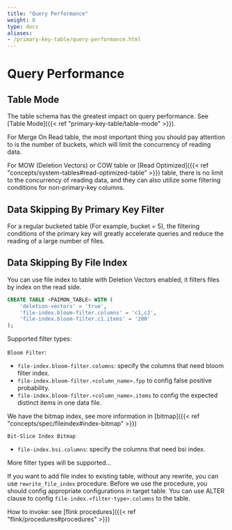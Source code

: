 ```yaml
---
title: "Query Performance"
weight: 8
type: docs
aliases:
- /primary-key-table/query-performance.html
---
```

<!--
Licensed to the Apache Software Foundation (ASF) under one
or more contributor license agreements.  See the NOTICE file
distributed with this work for additional information
regarding copyright ownership.  The ASF licenses this file
to you under the Apache License, Version 2.0 (the
"License"); you may not use this file except in compliance
with the License.  You may obtain a copy of the License at

  http://www.apache.org/licenses/LICENSE-2.0

Unless required by applicable law or agreed to in writing,
software distributed under the License is distributed on an
"AS IS" BASIS, WITHOUT WARRANTIES OR CONDITIONS OF ANY
KIND, either express or implied.  See the License for the
specific language governing permissions and limitations
under the License.
-->

# Query Performance

## Table Mode

The table schema has the greatest impact on query performance. See [Table Mode]({{< ref "primary-key-table/table-mode" >}}).

For Merge On Read table, the most important thing you should pay attention to is the number of buckets, which will limit
the concurrency of reading data.

For MOW (Deletion Vectors) or COW table or [Read Optimized]({{< ref "concepts/system-tables#read-optimized-table" >}}) table,
there is no limit to the concurrency of reading data, and they can also utilize some filtering conditions for non-primary-key columns.

## Data Skipping By Primary Key Filter

For a regular bucketed table (For example, bucket = 5), the filtering conditions of the primary key will greatly
accelerate queries and reduce the reading of a large number of files.

## Data Skipping By File Index

You can use file index to table with Deletion Vectors enabled, it filters files by index on the read side.

```sql
CREATE TABLE <PAIMON_TABLE> WITH (
    'deletion-vectors' = 'true',
    'file-index.bloom-filter.columns' = 'c1,c2',
    'file-index.bloom-filter.c1.items' = '200'
);
```

Supported filter types:

`Bloom Filter`:
* `file-index.bloom-filter.columns`: specify the columns that need bloom filter index.
* `file-index.bloom-filter.<column_name>.fpp` to config false positive probability.
* `file-index.bloom-filter.<column_name>.items` to config the expected distinct items in one data file.

We have the bitmap index, see more information in [bitmap]({{< ref "concepts/spec/fileindex#index-bitmap" >}})

`Bit-Slice Index Bitmap`
* `file-index.bsi.columns`: specify the columns that need bsi index.

More filter types will be supported...

If you want to add file index to existing table, without any rewrite, you can use `rewrite_file_index` procedure. Before
we use the procedure, you should config appropriate configurations in target table. You can use ALTER clause to config
`file-index.<filter-type>.columns` to the table.

How to invoke: see [flink procedures]({{< ref "flink/procedures#procedures" >}}) 
